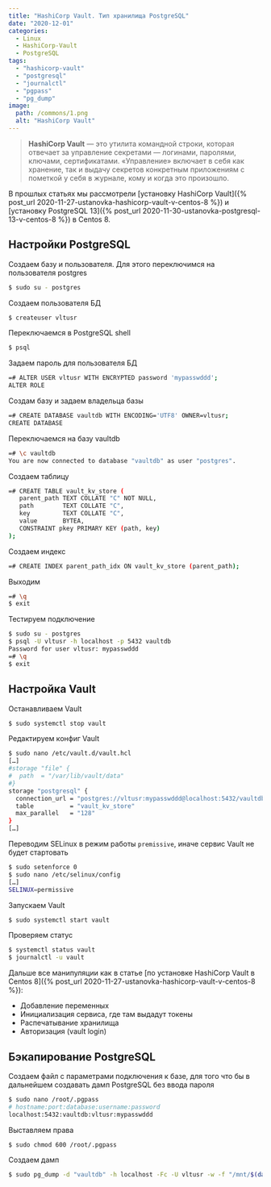 ```yaml
---
title: "HashiCorp Vault. Тип хранилища PostgreSQL"
date: "2020-12-01"
categories: 
  - Linux
  - HashiCorp-Vault
  - PostgreSQL
tags: 
  - "hashicorp-vault"
  - "postgresql"
  - "journalctl"
  - "pgpass"
  - "pg_dump"
image:
  path: /commons/1.png
  alt: "HashiCorp Vault"
---
```


> **HashiCorp Vault** — это утилита командной строки, которая отвечает за управление секретами — логинами, паролями, ключами, сертификатами. «Управление» включает в себя как хранение, так и выдачу секретов конкретным приложениям с пометкой у себя в журнале, кому и когда это произошло.

В прошлых статьях мы рассмотрели [установку HashiCorp Vault]({% post_url 2020-11-27-ustanovka-hashicorp-vault-v-centos-8 %}) и [установку PostgreSQL 13]({% post_url 2020-11-30-ustanovka-postgresql-13-v-centos-8 %}) в Centos 8.

## Настройки PostgreSQL

Создаем базу и пользователя. Для этого переключимся на пользователя postgres

```sh
$ sudo su - postgres
```

Создаем пользователя БД

```sh
$ createuser vltusr
```

Переключаемся в PostgreSQL shell

```sh
$ psql
```

Задаем пароль для пользователя БД

```sh
=# ALTER USER vltusr WITH ENCRYPTED password 'mypasswddd';
ALTER ROLE
```

Создам базу и задаем владельца базы

```sh
=# CREATE DATABASE vaultdb WITH ENCODING='UTF8' OWNER=vltusr;
CREATE DATABASE
```

Переключаемся на базу vaultdb

```sh
=# \c vaultdb
You are now connected to database "vaultdb" as user "postgres".
```

Создаем таблицу

```sh
=# CREATE TABLE vault_kv_store (
   parent_path TEXT COLLATE "C" NOT NULL,
   path        TEXT COLLATE "C",
   key         TEXT COLLATE "C",
   value       BYTEA,
   CONSTRAINT pkey PRIMARY KEY (path, key)
);
```

Создаем индекс

```sh
=# CREATE INDEX parent_path_idx ON vault_kv_store (parent_path);
```

Выходим

```sh
=# \q
$ exit
```

Тестируем подключение

```sh
$ sudo su - postgres
$ psql -U vltusr -h localhost -p 5432 vaultdb
Password for user vltusr: mypasswddd
=# \q
$ exit
```

## Настройка Vault

Останавливаем Vault

```sh
$ sudo systemctl stop vault
```

Редактируем конфиг Vault

```sh
$ sudo nano /etc/vault.d/vault.hcl
[…]
#storage "file" {
#  path  = "/var/lib/vault/data"
#}
storage "postgresql" {
  connection_url = "postgres://vltusr:mypasswddd@localhost:5432/vaultdb?sslmode=disable"
  table          = "vault_kv_store"
  max_parallel   = "128"
}
[…]
```

Переводим SELinux в режим работы `premissive`, иначе сервис Vault не будет стартовать

```sh
$ sudo setenforce 0
$ sudo nano /etc/selinux/config
[…]
SELINUX=permissive
```

Запускаем Vault

```sh
$ sudo systemctl start vault
```

Проверяем статус

```sh
$ systemctl status vault
$ journalctl -u vault
```

Дальше все манипуляции как в статье [по установке HashiCorp Vault в Centos 8]({% post_url 2020-11-27-ustanovka-hashicorp-vault-v-centos-8 %}):

- Добавление переменных
- Инициализация сервиса, где там выдадут токены
- Распечатывание хранилища
- Авторизация (vault login)

## Бэкапирование PostgreSQL

Создаем файл с параметрами подключения к базе, для того что бы в дальнейшем создавать дамп PostgreSQL без ввода пароля

```sh
$ sudo nano /root/.pgpass
# hostname:port:database:username:password
localhost:5432:vaultdb:vltusr:mypasswddd
```

Выставляем права

```sh
$ sudo chmod 600 /root/.pgpass
```

Создаем дамп

```sh
$ sudo pg_dump -d "vaultdb" -h localhost -Fc -U vltusr -w -f "/mnt/$(date +%Y%m%d_%H%M%S)_vaultdb.dump"
```